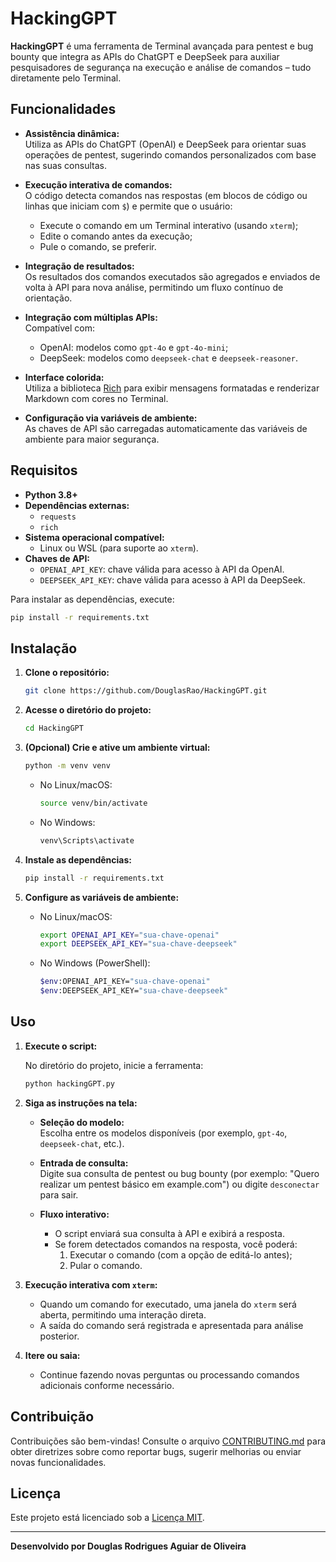 # HackingGPT

**HackingGPT** é uma ferramenta de Terminal avançada para pentest e bug bounty que integra as APIs do ChatGPT e DeepSeek para auxiliar pesquisadores de segurança na execução e análise de comandos – tudo diretamente pelo Terminal.

## Funcionalidades

- **Assistência dinâmica:**  
  Utiliza as APIs do ChatGPT (OpenAI) e DeepSeek para orientar suas operações de pentest, sugerindo comandos personalizados com base nas suas consultas.

- **Execução interativa de comandos:**  
  O código detecta comandos nas respostas (em blocos de código ou linhas que iniciam com `$`) e permite que o usuário:
  - Execute o comando em um Terminal interativo (usando `xterm`);
  - Edite o comando antes da execução;
  - Pule o comando, se preferir.

- **Integração de resultados:**  
  Os resultados dos comandos executados são agregados e enviados de volta à API para nova análise, permitindo um fluxo contínuo de orientação.

- **Integração com múltiplas APIs:**  
  Compatível com:
  - OpenAI: modelos como `gpt-4o` e `gpt-4o-mini`;
  - DeepSeek: modelos como `deepseek-chat` e `deepseek-reasoner`.

- **Interface colorida:**  
  Utiliza a biblioteca [Rich](https://github.com/willmcgugan/rich) para exibir mensagens formatadas e renderizar Markdown com cores no Terminal.

- **Configuração via variáveis de ambiente:**  
  As chaves de API são carregadas automaticamente das variáveis de ambiente para maior segurança.

## Requisitos

- **Python 3.8+**
- **Dependências externas:**
  - `requests`
  - `rich`
- **Sistema operacional compatível:**
  - Linux ou WSL (para suporte ao `xterm`).
- **Chaves de API:**
  - `OPENAI_API_KEY`: chave válida para acesso à API da OpenAI.
  - `DEEPSEEK_API_KEY`: chave válida para acesso à API da DeepSeek.

Para instalar as dependências, execute:

```bash
pip install -r requirements.txt
````

## Instalação

1. **Clone o repositório:**
    
    ```bash
    git clone https://github.com/DouglasRao/HackingGPT.git
    ```
    
2. **Acesse o diretório do projeto:**
    
    ```bash
    cd HackingGPT
    ```
    
3. **(Opcional) Crie e ative um ambiente virtual:**
    
    ```bash
    python -m venv venv
    ```
    
    - No Linux/macOS:
        
        ```bash
        source venv/bin/activate
        ```
        
    - No Windows:
        
        ```bash
        venv\Scripts\activate
        ```
        
4. **Instale as dependências:**
    
    ```bash
    pip install -r requirements.txt
    ```
    
5. **Configure as variáveis de ambiente:**
    
    - No Linux/macOS:
        
        ```bash
        export OPENAI_API_KEY="sua-chave-openai"
        export DEEPSEEK_API_KEY="sua-chave-deepseek"
        ```
        
    - No Windows (PowerShell):
        
        ```bash
        $env:OPENAI_API_KEY="sua-chave-openai"
        $env:DEEPSEEK_API_KEY="sua-chave-deepseek"
        ```
        
## Uso

1. **Execute o script:**
    
    No diretório do projeto, inicie a ferramenta:
    
    ```bash
    python hackingGPT.py
    ```
    
2. **Siga as instruções na tela:**
    
    - **Seleção do modelo:**  
        Escolha entre os modelos disponíveis (por exemplo, `gpt-4o`, `deepseek-chat`, etc.).
        
    - **Entrada de consulta:**  
        Digite sua consulta de pentest ou bug bounty (por exemplo: "Quero realizar um pentest básico em example.com") ou digite `desconectar` para sair.
        
    - **Fluxo interativo:**
        
        - O script enviará sua consulta à API e exibirá a resposta.
        - Se forem detectados comandos na resposta, você poderá:
            1. Executar o comando (com a opção de editá-lo antes);
            2. Pular o comando.
3. **Execução interativa com `xterm`:**
    
    - Quando um comando for executado, uma janela do `xterm` será aberta, permitindo uma interação direta.
    - A saída do comando será registrada e apresentada para análise posterior.
4. **Itere ou saia:**

    - Continue fazendo novas perguntas ou processando comandos adicionais conforme necessário.

## Contribuição

Contribuições são bem-vindas! Consulte o arquivo [CONTRIBUTING.md](CONTRIBUTING.md) para obter diretrizes sobre como reportar bugs, sugerir melhorias ou enviar novas funcionalidades.

## Licença

Este projeto está licenciado sob a [Licença MIT](LICENSE.txt).

---

**Desenvolvido por Douglas Rodrigues Aguiar de Oliveira**
